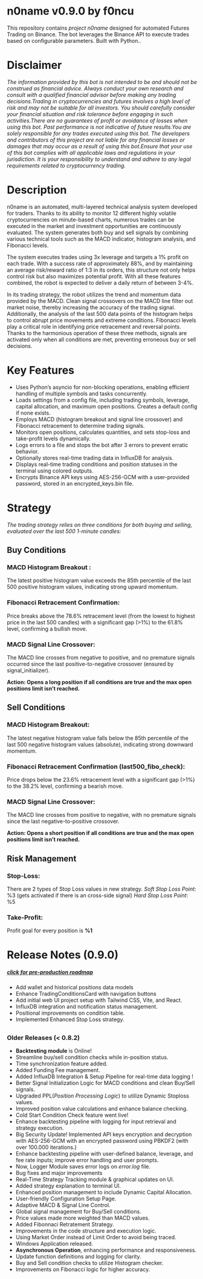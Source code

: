 
# n0name v0.9.0 by f0ncu
This repository contains *project n0name* designed for automated Futures Trading on Binance. The bot leverages the Binance API to execute trades based on configurable parameters. Built with Python..

# Disclaimer

*The information provided by this bot is not intended to be and should not be construed as financial advice. Always conduct your own research and consult with a qualified financial advisor before making any trading decisions.Trading in cryptocurrencies and futures involves a high level of risk and may not be suitable for all investors. You should carefully consider your financial situation and risk tolerance before engaging in such activities.There are no guarantees of profit or avoidance of losses when using this bot. Past performance is not indicative of future results.You are solely responsible for any trades executed using this bot. The developers and contributors of this project are not liable for any financial losses or damages that may occur as a result of using this bot.Ensure that your use of this bot complies with all applicable laws and regulations in your jurisdiction. It is your responsibility to understand and adhere to any legal requirements related to cryptocurrency trading.*
#

# Description
n0name is an automated, multi-layered technical analysis system developed for traders. Thanks to its ability to monitor 12 different highly volatile cryptocurrencies on minute-based charts, numerous trades can be executed in the market and investment opportunities are continuously evaluated. The system generates both buy and sell signals by combining various technical tools such as the MACD indicator, histogram analysis, and Fibonacci levels.

The system executes trades using 3x leverage and targets a 1% profit on each trade. With a success rate of approximately 88%, and by maintaining an average risk/reward ratio of 1:3 in its orders, this structure not only helps control risk but also maximizes potential profit. With all these features combined, the robot is expected to deliver a daily return of between 3-4%.

In its trading strategy, the robot utilizes the trend and momentum data provided by the MACD. Clean signal crossovers on the MACD line filter out market noise, thereby increasing the accuracy of the trading signal. Additionally, the analysis of the last 500 data points of the histogram helps to control abrupt price movements and extreme conditions. Fibonacci levels play a critical role in identifying price retracement and reversal points. Thanks to the harmonious operation of these three methods, signals are activated only when all conditions are met, preventing erroneous buy or sell decisions.

# Key Features

- Uses Python’s asyncio for non-blocking operations, enabling efficient handling of multiple symbols and tasks concurrently.
- Loads settings from a config file, including trading symbols, leverage, capital allocation, and maximum open positions. Creates a default config if none exists.
- Employs MACD (histogram breakout and signal line crossover) and Fibonacci retracement to determine trading signals.
- Monitors open positions, calculates quantities, and sets stop-loss and take-profit levels dynamically.
- Logs errors to a file and stops the bot after 3 errors to prevent erratic behavior.
- Optionally stores real-time trading data in InfluxDB for analysis.
- Displays real-time trading conditions and position statuses in the terminal using colored outputs.
- Encrypts Binance API keys using AES-256-GCM with a user-provided password, stored in an encrypted_keys.bin file.

# Strategy

*The trading strategy relies on three conditions for both buying and selling, evaluated over the last 500 1-minute candles:*

## Buy Conditions
### MACD Histogram Breakout :
The latest positive histogram value exceeds the 85th percentile of the last 500 positive histogram values, indicating strong upward momentum.
### Fibonacci Retracement Confirmation:
Price breaks above the 78.6% retracement level (from the lowest to highest price in the last 500 candles) with a significant gap (>1%) to the 61.8% level, confirming a bullish move.
### MACD Signal Line Crossover:
The MACD line crosses from negative to positive, and no premature signals occurred since the last positive-to-negative crossover (ensured by signal_initializer).

**Action: Opens a long position if all conditions are true and the max open positions limit isn’t reached.**

## Sell Conditions
### MACD Histogram Breakout:
The latest negative histogram value falls below the 85th percentile of the last 500 negative histogram values (absolute), indicating strong downward momentum.
### Fibonacci Retracement Confirmation (last500_fibo_check):
Price drops below the 23.6% retracement level with a significant gap (>1%) to the 38.2% level, confirming a bearish move.
### MACD Signal Line Crossover:
The MACD line crosses from positive to negative, with no premature signals since the last negative-to-positive crossover.

**Action: Opens a short position if all conditions are true and the max open positions limit isn’t reached.**

## Risk Management

### Stop-Loss:
There are 2 types of Stop Loss values in new strategy.
*Soft Stop Loss Point*: %3 (gets activated if there is an cross-side signal)
*Hard Stop Loss Point*: %5


### Take-Profit:
Profit goal for every position is **%1**


# Release Notes (0.9.0) 
##### *[click for pre-production roadmap](https://github.com/users/firatoncu/projects/3/views/2?filterQuery=-status%3A%22In+review%22)*
- Add wallet and historical positions data models
- Enhance TradingConditionsCard with navigation buttons
- Add initial web UI project setup with Tailwind CSS, Vite, and React.
- InfluxDB integration and notification status management.
- Positional improvements on condition table.
- Implemented Enhanced Stop Loss strategy.

##
### Older Releases (< 0.8.2)
- **Backtesting module** is Online!
- Streamline buy/sell condition checks while in-position status.
- Time synchronization feature added.
- Added Funding Fee management.
- Added InfluxDB Integration & Setup Pipeline for real-time data logging !
- Better Signal Initialization Logic for MACD conditions and clean Buy/Sell signals.
- Upgraded PPL(*Position Processing Logic*) to utilize Dynamic Stoploss values.
- Improved position value calculations and enhance balance checking.
- Cold Start Condition Check feature went live!
- Enhance backtesting pipeline with logging for input retrieval and strategy execution.
- Big Security Update! Implemented API keys encryption and decryption with AES-256-GCM with an encrypted password using PBKDF2 (with over 100.000 iterations.) 
- Enhance backtesting pipeline with user-defined balance, leverage, and fee rate inputs; improve error handling and user prompts.
- Now, Logger Module saves error logs on *error.log* file. 
- Bug fixes and major improvements
- Real-Time Strategy Tracking module & graphical updates on UI.
- Added strategy explanation to terminal UI.
- Enhanced position management to include Dynamic Capital Allocation.
- User-friendly Configuration Setup Page.
- Adaptive MACD & Signal Line Control.
- Global signal management for Buy/Sell conditions.
- Price values made more weighted than MACD values.
- Added Fibonnaci Retratement Strategy.
- Improvements in the code structure and execution logic.
- Using Market Order instead of Limit Order to avoid being traced.
- Windows Application released.
- **Asynchronous Operation**, enhancing performance and responsiveness.
- Update function definitions and logging for clarity.
- Buy and Sell condition checks to utilize Histogram checker.
- Improvements on Fibonacci logic for higher accuracy.
